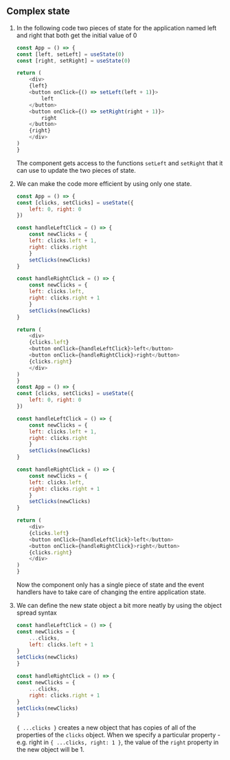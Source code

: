 ## Complex state
1. In the following code two pieces of state for the application named left and right that both get the initial value of 0

    ```js
    const App = () => {
    const [left, setLeft] = useState(0)
    const [right, setRight] = useState(0)

    return (
        <div>
        {left}
        <button onClick={() => setLeft(left + 1)}>
            left
        </button>
        <button onClick={() => setRight(right + 1)}>
            right
        </button>
        {right}
        </div>
    )
    }
    ```
    The component gets access to the functions `setLeft` and `setRight` that it can use to update the two pieces of state.

2. We can make the code more efficient by using only one state.

    ```js
    const App = () => {
    const [clicks, setClicks] = useState({
        left: 0, right: 0
    })

    const handleLeftClick = () => {
        const newClicks = { 
        left: clicks.left + 1, 
        right: clicks.right 
        }
        setClicks(newClicks)
    }

    const handleRightClick = () => {
        const newClicks = { 
        left: clicks.left, 
        right: clicks.right + 1 
        }
        setClicks(newClicks)
    }

    return (
        <div>
        {clicks.left}
        <button onClick={handleLeftClick}>left</button>
        <button onClick={handleRightClick}>right</button>
        {clicks.right}
        </div>
    )
    }
    const App = () => {
    const [clicks, setClicks] = useState({
        left: 0, right: 0
    })

    const handleLeftClick = () => {
        const newClicks = { 
        left: clicks.left + 1, 
        right: clicks.right 
        }
        setClicks(newClicks)
    }

    const handleRightClick = () => {
        const newClicks = { 
        left: clicks.left, 
        right: clicks.right + 1 
        }
        setClicks(newClicks)
    }

    return (
        <div>
        {clicks.left}
        <button onClick={handleLeftClick}>left</button>
        <button onClick={handleRightClick}>right</button>
        {clicks.right}
        </div>
    )
    }
    ```

    Now the component only has a single piece of state and the event handlers have to take care of changing the entire application state.

3. We can define the new state object a bit more neatly by using the object spread syntax

    ```js
    const handleLeftClick = () => {
    const newClicks = { 
        ...clicks, 
        left: clicks.left + 1 
    }
    setClicks(newClicks)
    }

    const handleRightClick = () => {
    const newClicks = { 
        ...clicks, 
        right: clicks.right + 1 
    }
    setClicks(newClicks)
    }
    ```
    `{ ...clicks }` creates a new object that has copies of all of the properties of the `clicks` object. When we specify a particular property - e.g. right in `{ ...clicks, right: 1 }`, the value of the `right` property in the new object will be 1.